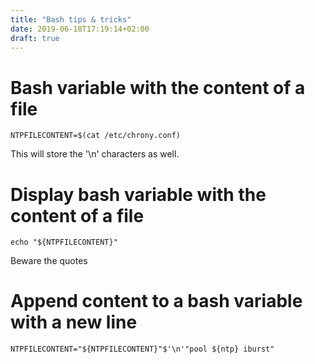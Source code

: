 ```yaml
---
title: "Bash tips & tricks"
date: 2019-06-18T17:19:14+02:00
draft: true
---
```


# Bash variable with the content of a file

```
NTPFILECONTENT=$(cat /etc/chrony.conf)
```

This will store the '\n' characters as well.

# Display bash variable with the content of a file

```
echo "${NTPFILECONTENT}"
```

Beware the quotes

# Append content to a bash variable with a new line

```
NTPFILECONTENT="${NTPFILECONTENT}"$'\n'"pool ${ntp} iburst"
```
